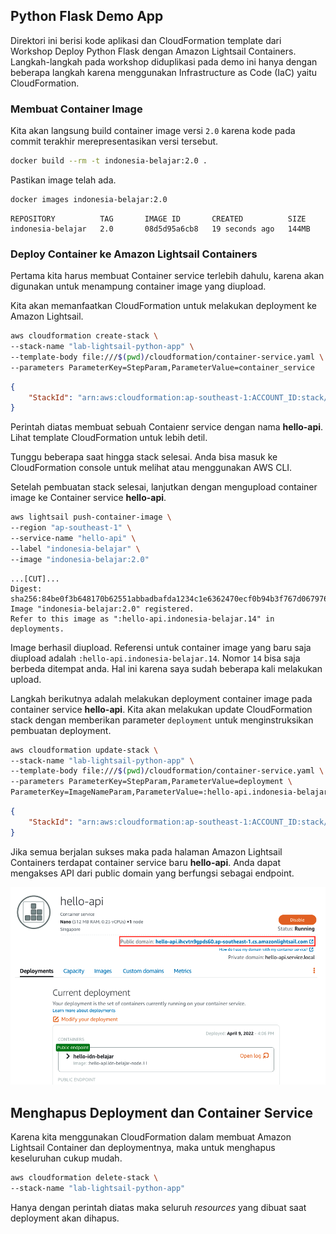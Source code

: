 ## Python Flask Demo App

Direktori ini berisi kode aplikasi dan CloudFormation template dari Workshop Deploy Python Flask dengan Amazon Lightsail Containers. Langkah-langkah pada workshop diduplikasi pada demo ini hanya dengan beberapa langkah karena menggunakan Infrastructure as Code (IaC) yaitu CloudFormation.

### Membuat Container Image

Kita akan langsung build container image versi `2.0` karena kode pada commit terakhir merepresentasikan versi tersebut.

```sh
docker build --rm -t indonesia-belajar:2.0 .
```

Pastikan image telah ada.

```sh
docker images indonesia-belajar:2.0
```

```
REPOSITORY          TAG       IMAGE ID       CREATED          SIZE
indonesia-belajar   2.0       08d5d95a6cb8   19 seconds ago   144MB
```

### Deploy Container ke Amazon Lightsail Containers

Pertama kita harus membuat Container service terlebih dahulu, karena akan digunakan untuk menampung container image yang diupload.

Kita akan memanfaatkan CloudFormation untuk melakukan deployment ke Amazon Lightsail.

```sh
aws cloudformation create-stack \
--stack-name "lab-lightsail-python-app" \
--template-body file:///$(pwd)/cloudformation/container-service.yaml \
--parameters ParameterKey=StepParam,ParameterValue=container_service
```

```json
{
    "StackId": "arn:aws:cloudformation:ap-southeast-1:ACCOUNT_ID:stack/lab-lightsail-nodejs-app/d47a2f10-b7df-11ec-9b9c-0ab1174fbbc8"
}
```

Perintah diatas membuat sebuah Contaienr service dengan nama **hello-api**. Lihat template CloudFormation untuk lebih detil.

Tunggu beberapa saat hingga stack selesai. Anda bisa masuk ke CloudFormation console untuk melihat atau menggunakan AWS CLI.

Setelah pembuatan stack selesai, lanjutkan dengan mengupload container image ke Container service **hello-api**.

```sh
aws lightsail push-container-image \
--region "ap-southeast-1" \
--service-name "hello-api" \
--label "indonesia-belajar" \
--image "indonesia-belajar:2.0"
```

```
...[CUT]...
Digest: sha256:84be0f3b648170b62551abbadbafda1234c1e6362470ecf0b94b3f767d067976
Image "indonesia-belajar:2.0" registered.
Refer to this image as ":hello-api.indonesia-belajar.14" in deployments.
```

Image berhasil diupload. Referensi untuk container image yang baru saja diupload adalah `:hello-api.indonesia-belajar.14`. Nomor `14` bisa saja berbeda ditempat anda. Hal ini karena saya sudah beberapa kali melakukan upload.

Langkah berikutnya adalah melakukan deployment container image pada container service **hello-api**. Kita akan melakukan update CloudFormation stack dengan memberikan parameter `deployment` untuk menginstruksikan pembuatan deployment.

```sh
aws cloudformation update-stack \
--stack-name "lab-lightsail-python-app" \
--template-body file:///$(pwd)/cloudformation/container-service.yaml \
--parameters ParameterKey=StepParam,ParameterValue=deployment \
ParameterKey=ImageNameParam,ParameterValue=:hello-api.indonesia-belajar.14
```

```json
{
    "StackId": "arn:aws:cloudformation:ap-southeast-1:ACCOUNT_ID:stack/lab-lightsail-nodejs-app/d47a2f10-b7df-11ec-9b9c-0ab1174fbbc8"
}
```

Jika semua berjalan sukses maka pada halaman Amazon Lightsail Containers terdapat container service baru **hello-api**. Anda dapat mengakses API dari public domain yang berfungsi sebagai endpoint.

[![Lightsail Deploy from CloudFormation](https://raw.githubusercontent.com/rioastamal-examples/assets/main/workshop-amazon-lightsail-containers/lab-deploy-nodejs-app/images/lightsail-hello-api-cloudformation-deployment.png)](https://raw.githubusercontent.com/rioastamal-examples/assets/main/workshop-amazon-lightsail-containers/lab-deploy-nodejs-app/images/lightsail-hello-api-cloudformation-deployment.png)

## Menghapus Deployment dan Container Service

Karena kita menggunakan CloudFormation dalam membuat Amazon Lightsail Container dan deploymentnya, maka untuk menghapus keseluruhan cukup mudah.

```sh
aws cloudformation delete-stack \
--stack-name "lab-lightsail-python-app"
```

Hanya dengan perintah diatas maka seluruh _resources_ yang dibuat saat deployment akan dihapus.